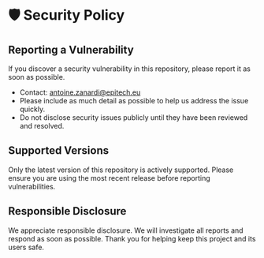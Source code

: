 # 🛡️ Security Policy

## Reporting a Vulnerability

If you discover a security vulnerability in this repository, please report it as soon as possible.

- Contact: antoine.zanardi@epitech.eu
- Please include as much detail as possible to help us address the issue quickly.
- Do not disclose security issues publicly until they have been reviewed and resolved.

## Supported Versions

Only the latest version of this repository is actively supported. Please ensure you are using the most recent release before reporting vulnerabilities.

## Responsible Disclosure

We appreciate responsible disclosure. We will investigate all reports and respond as soon as possible. Thank you for helping keep this project and its users safe.
